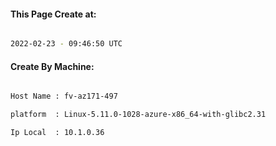 
   
#### This Page Create at:

```bash

2022-02-23 - 09:46:50 UTC

```

#### Create By Machine:

```bash

Host Name : fv-az171-497

platform  : Linux-5.11.0-1028-azure-x86_64-with-glibc2.31

Ip Local  : 10.1.0.36

```

